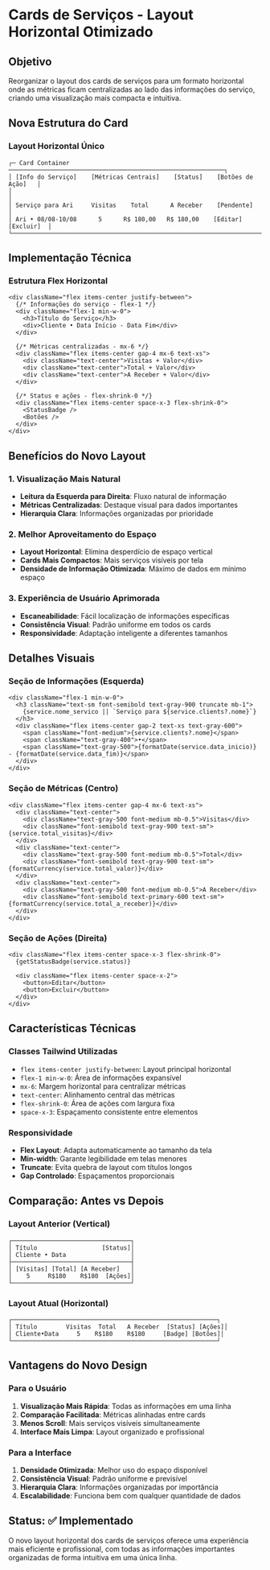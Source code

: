# Cards de Serviços - Layout Horizontal Otimizado

## Objetivo
Reorganizar o layout dos cards de serviços para um formato horizontal onde as métricas ficam centralizadas ao lado das informações do serviço, criando uma visualização mais compacta e intuitiva.

## Nova Estrutura do Card

### **Layout Horizontal Único**
```
┌─ Card Container ────────────────────────────────────────────────────────────┐
│ [Info do Serviço]    [Métricas Centrais]    [Status]    [Botões de Ação]   │
│                                                                             │
│ Serviço para Ari     Visitas    Total      A Receber    [Pendente]         │
│ Ari • 08/08-10/08      5      R$ 180,00   R$ 180,00    [Editar] [Excluir]  │
└─────────────────────────────────────────────────────────────────────────────┘
```

## Implementação Técnica

### **Estrutura Flex Horizontal**
```tsx
<div className="flex items-center justify-between">
  {/* Informações do serviço - flex-1 */}
  <div className="flex-1 min-w-0">
    <h3>Título do Serviço</h3>
    <div>Cliente • Data Início - Data Fim</div>
  </div>
  
  {/* Métricas centralizadas - mx-6 */}
  <div className="flex items-center gap-4 mx-6 text-xs">
    <div className="text-center">Visitas + Valor</div>
    <div className="text-center">Total + Valor</div>
    <div className="text-center">A Receber + Valor</div>
  </div>
  
  {/* Status e ações - flex-shrink-0 */}
  <div className="flex items-center space-x-3 flex-shrink-0">
    <StatusBadge />
    <Botões />
  </div>
</div>
```

## Benefícios do Novo Layout

### **1. Visualização Mais Natural**
- **Leitura da Esquerda para Direita**: Fluxo natural de informação
- **Métricas Centralizadas**: Destaque visual para dados importantes
- **Hierarquia Clara**: Informações organizadas por prioridade

### **2. Melhor Aproveitamento do Espaço**
- **Layout Horizontal**: Elimina desperdício de espaço vertical
- **Cards Mais Compactos**: Mais serviços visíveis por tela
- **Densidade de Informação Otimizada**: Máximo de dados em mínimo espaço

### **3. Experiência de Usuário Aprimorada**
- **Escaneabilidade**: Fácil localização de informações específicas
- **Consistência Visual**: Padrão uniforme em todos os cards
- **Responsividade**: Adaptação inteligente a diferentes tamanhos

## Detalhes Visuais

### **Seção de Informações (Esquerda)**
```tsx
<div className="flex-1 min-w-0">
  <h3 className="text-sm font-semibold text-gray-900 truncate mb-1">
    {service.nome_servico || `Serviço para ${service.clients?.nome}`}
  </h3>
  <div className="flex items-center gap-2 text-xs text-gray-600">
    <span className="font-medium">{service.clients?.nome}</span>
    <span className="text-gray-400">•</span>
    <span className="text-gray-500">{formatDate(service.data_inicio)} - {formatDate(service.data_fim)}</span>
  </div>
</div>
```

### **Seção de Métricas (Centro)**
```tsx
<div className="flex items-center gap-4 mx-6 text-xs">
  <div className="text-center">
    <div className="text-gray-500 font-medium mb-0.5">Visitas</div>
    <div className="font-semibold text-gray-900 text-sm">{service.total_visitas}</div>
  </div>
  <div className="text-center">
    <div className="text-gray-500 font-medium mb-0.5">Total</div>
    <div className="font-semibold text-gray-900 text-sm">{formatCurrency(service.total_valor)}</div>
  </div>
  <div className="text-center">
    <div className="text-gray-500 font-medium mb-0.5">A Receber</div>
    <div className="font-semibold text-primary-600 text-sm">{formatCurrency(service.total_a_receber)}</div>
  </div>
</div>
```

### **Seção de Ações (Direita)**
```tsx
<div className="flex items-center space-x-3 flex-shrink-0">
  {getStatusBadge(service.status)}
  
  <div className="flex items-center space-x-2">
    <button>Editar</button>
    <button>Excluir</button>
  </div>
</div>
```

## Características Técnicas

### **Classes Tailwind Utilizadas**
- `flex items-center justify-between`: Layout principal horizontal
- `flex-1 min-w-0`: Área de informações expansível
- `mx-6`: Margem horizontal para centralizar métricas
- `text-center`: Alinhamento central das métricas
- `flex-shrink-0`: Área de ações com largura fixa
- `space-x-3`: Espaçamento consistente entre elementos

### **Responsividade**
- **Flex Layout**: Adapta automaticamente ao tamanho da tela
- **Min-width**: Garante legibilidade em telas menores
- **Truncate**: Evita quebra de layout com títulos longos
- **Gap Controlado**: Espaçamentos proporcionais

## Comparação: Antes vs Depois

### **Layout Anterior (Vertical)**
```
┌─────────────────────────────────┐
│ Título                  [Status]│
│ Cliente • Data                  │
├─────────────────────────────────┤
│ [Visitas] [Total] [A Receber]   │
│    5     R$180    R$180  [Ações]│
└─────────────────────────────────┘
```

### **Layout Atual (Horizontal)**
```
┌─────────────────────────────────────────────────────────┐
│ Título        Visitas  Total   A Receber  [Status] [Ações]│
│ Cliente•Data     5    R$180    R$180     [Badge] [Botões]│
└─────────────────────────────────────────────────────────┘
```

## Vantagens do Novo Design

### **Para o Usuário**
1. **Visualização Mais Rápida**: Todas as informações em uma linha
2. **Comparação Facilitada**: Métricas alinhadas entre cards
3. **Menos Scroll**: Mais serviços visíveis simultaneamente
4. **Interface Mais Limpa**: Layout organizado e profissional

### **Para a Interface**
1. **Densidade Otimizada**: Melhor uso do espaço disponível
2. **Consistência Visual**: Padrão uniforme e previsível
3. **Hierarquia Clara**: Informações organizadas por importância
4. **Escalabilidade**: Funciona bem com qualquer quantidade de dados

## Status: ✅ Implementado

O novo layout horizontal dos cards de serviços oferece uma experiência mais eficiente e profissional, com todas as informações importantes organizadas de forma intuitiva em uma única linha.
